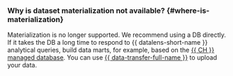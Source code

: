### Why is dataset materialization not available? {#where-is-materialization}

Materialization is no longer supported. We recommend using a DB directly. If it takes the DB a long time to respond to {{ datalens-short-name }} analytical queries, build data marts, for example, based on the [{{ CH }} managed database](../../managed-clickhouse/index.yaml). You can use [{{ data-transfer-full-name }}](../../data-transfer/index.yaml) to upload your data.
